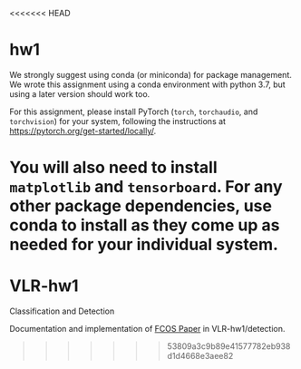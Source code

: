 <<<<<<< HEAD
# hw1

We strongly suggest using conda (or miniconda) for package management. We wrote this assignment using a conda environment with python 3.7, but using a later version should work too.

For this assignment, please install PyTorch (`torch`, `torchaudio`, and `torchvision`) for your system, following the instructions at https://pytorch.org/get-started/locally/.

You will also need to install `matplotlib` and `tensorboard`. For any other package dependencies, use conda to install as they come up as needed for your individual system.
=======
# VLR-hw1
Classification and Detection

Documentation and implementation of [FCOS Paper](https://arxiv.org/abs/1904.01355) in VLR-hw1/detection.
>>>>>>> 53809a3c9b89e41577782eb938d1d4668e3aee82
